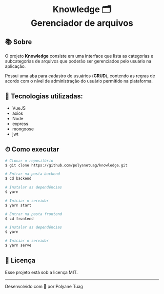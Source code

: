 <h1 align="center">  
  Knowledge 🗂 <br/> Gerenciador de arquivos
</h1>

## 📚 Sobre

O projeto **Knowledge** consiste em uma interface que lista as categorias e subcategorias de arquivos que poderão ser gerenciados pelo usuário na aplicação. 

Possui uma aba para cadastro de usuários (**CRUD**), contendo as regras de acordo com o nível de administração do usuário permitido na plataforma.

## 🚀 Tecnologias utilizadas:

- VueJS
- axios
- Node
- express
- mongoose
- jwt

## ⏱ Como executar

```bash
# Clonar o repositório
$ git clone https://github.com/polyanetuag/knowledge.git

# Entrar na pasta backend
$ cd backend

# Instalar as dependências
$ yarn 

# Iniciar o servidor
$ yarn start

# Entrar na pasta frontend
$ cd frontend

# Instalar as dependências
$ yarn 

# Iniciar o servidor
$ yarn serve


```

## 📝 Licença

Esse projeto está sob a licença MIT.

---
Desenvolvido com 💜 por Polyane Tuag

